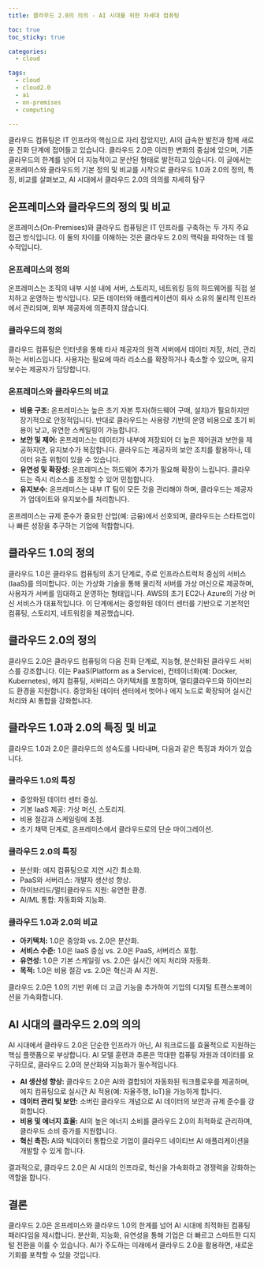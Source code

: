 ```yaml
---
title: 클라우드 2.0의 의의 - AI 시대를 위한 차세대 컴퓨팅

toc: true
toc_sticky: true

categories:
  - cloud

tags:
  - cloud
  - cloud2.0
  - ai
  - on-premises
  - computing

---
```


클라우드 컴퓨팅은 IT 인프라의 핵심으로 자리 잡았지만, AI의 급속한 발전과 함께 새로운 진화 단계에 접어들고 있습니다. 클라우드 2.0은 이러한 변화의 중심에 있으며, 기존 클라우드의 한계를 넘어 더 지능적이고 분산된 형태로 발전하고 있습니다. 이 글에서는 온프레미스와 클라우드의 기본 정의 및 비교를 시작으로 클라우드 1.0과 2.0의 정의, 특징, 비교를 살펴보고, AI 시대에서 클라우드 2.0의 의의를 자세히 탐구

## 온프레미스와 클라우드의 정의 및 비교

온프레미스(On-Premises)와 클라우드 컴퓨팅은 IT 인프라를 구축하는 두 가지 주요 접근 방식입니다. 이 둘의 차이를 이해하는 것은 클라우드 2.0의 맥락을 파악하는 데 필수적입니다.

### 온프레미스의 정의
온프레미스는 조직의 내부 시설 내에 서버, 스토리지, 네트워킹 등의 하드웨어를 직접 설치하고 운영하는 방식입니다. 모든 데이터와 애플리케이션이 회사 소유의 물리적 인프라에서 관리되며, 외부 제공자에 의존하지 않습니다.

### 클라우드의 정의
클라우드 컴퓨팅은 인터넷을 통해 타사 제공자의 원격 서버에서 데이터 저장, 처리, 관리하는 서비스입니다. 사용자는 필요에 따라 리소스를 확장하거나 축소할 수 있으며, 유지보수는 제공자가 담당합니다.

### 온프레미스와 클라우드의 비교
- **비용 구조:** 온프레미스는 높은 초기 자본 투자(하드웨어 구매, 설치)가 필요하지만 장기적으로 안정적입니다. 반대로 클라우드는 사용량 기반의 운영 비용으로 초기 비용이 낮고, 유연한 스케일링이 가능합니다.
- **보안 및 제어:** 온프레미스는 데이터가 내부에 저장되어 더 높은 제어권과 보안을 제공하지만, 유지보수가 복잡합니다. 클라우드는 제공자의 보안 조치를 활용하나, 데이터 유출 위험이 있을 수 있습니다.
- **유연성 및 확장성:** 온프레미스는 하드웨어 추가가 필요해 확장이 느립니다. 클라우드는 즉시 리소스를 조정할 수 있어 민첩합니다.
- **유지보수:** 온프레미스는 내부 IT 팀이 모든 것을 관리해야 하며, 클라우드는 제공자가 업데이트와 유지보수를 처리합니다.

온프레미스는 규제 준수가 중요한 산업(예: 금융)에서 선호되며, 클라우드는 스타트업이나 빠른 성장을 추구하는 기업에 적합합니다.

## 클라우드 1.0의 정의

클라우드 1.0은 클라우드 컴퓨팅의 초기 단계로, 주로 인프라스트럭처 중심의 서비스(IaaS)를 의미합니다. 이는 가상화 기술을 통해 물리적 서버를 가상 머신으로 제공하며, 사용자가 서버를 임대하고 운영하는 형태입니다. AWS의 초기 EC2나 Azure의 가상 머신 서비스가 대표적입니다. 이 단계에서는 중앙화된 데이터 센터를 기반으로 기본적인 컴퓨팅, 스토리지, 네트워킹을 제공했습니다.

## 클라우드 2.0의 정의

클라우드 2.0은 클라우드 컴퓨팅의 다음 진화 단계로, 지능형, 분산화된 클라우드 서비스를 강조합니다. 이는 PaaS(Platform as a Service), 컨테이너화(예: Docker, Kubernetes), 에지 컴퓨팅, 서버리스 아키텍처를 포함하며, 멀티클라우드와 하이브리드 환경을 지원합니다. 중앙화된 데이터 센터에서 벗어나 에지 노드로 확장되어 실시간 처리와 AI 통합을 강화합니다.

## 클라우드 1.0과 2.0의 특징 및 비교

클라우드 1.0과 2.0은 클라우드의 성숙도를 나타내며, 다음과 같은 특징과 차이가 있습니다.

### 클라우드 1.0의 특징
- 중앙화된 데이터 센터 중심.
- 기본 IaaS 제공: 가상 머신, 스토리지.
- 비용 절감과 스케일링에 초점.
- 초기 채택 단계로, 온프레미스에서 클라우드로의 단순 마이그레이션.

### 클라우드 2.0의 특징
- 분산화: 에지 컴퓨팅으로 지연 시간 최소화.
- PaaS와 서버리스: 개발자 생산성 향상.
- 하이브리드/멀티클라우드 지원: 유연한 환경.
- AI/ML 통합: 자동화와 지능화.

### 클라우드 1.0과 2.0의 비교
- **아키텍처:** 1.0은 중앙화 vs. 2.0은 분산화.
- **서비스 수준:** 1.0은 IaaS 중심 vs. 2.0은 PaaS, 서버리스 포함.
- **유연성:** 1.0은 기본 스케일링 vs. 2.0은 실시간 에지 처리와 자동화.
- **목적:** 1.0은 비용 절감 vs. 2.0은 혁신과 AI 지원.

클라우드 2.0은 1.0의 기반 위에 더 고급 기능을 추가하여 기업의 디지털 트랜스포메이션을 가속화합니다.

## AI 시대의 클라우드 2.0의 의의

AI 시대에서 클라우드 2.0은 단순한 인프라가 아닌, AI 워크로드를 효율적으로 지원하는 핵심 플랫폼으로 부상합니다. AI 모델 훈련과 추론은 막대한 컴퓨팅 자원과 데이터를 요구하므로, 클라우드 2.0의 분산화와 지능화가 필수적입니다.

- **AI 생산성 향상:** 클라우드 2.0은 AI와 결합되어 자동화된 워크플로우를 제공하며, 에지 컴퓨팅으로 실시간 AI 적용(예: 자율주행, IoT)을 가능하게 합니다.
- **데이터 관리 및 보안:** 소버린 클라우드 개념으로 AI 데이터의 보안과 규제 준수를 강화합니다.
- **비용 및 에너지 효율:** AI의 높은 에너지 소비를 클라우드 2.0의 최적화로 관리하며, 클라우드 소비 증가를 지원합니다.
- **혁신 촉진:** AI와 빅데이터 통합으로 기업이 클라우드 네이티브 AI 애플리케이션을 개발할 수 있게 합니다.

결과적으로, 클라우드 2.0은 AI 시대의 인프라로, 혁신을 가속화하고 경쟁력을 강화하는 역할을 합니다.

## 결론

클라우드 2.0은 온프레미스와 클라우드 1.0의 한계를 넘어 AI 시대에 최적화된 컴퓨팅 패러다임을 제시합니다. 분산화, 지능화, 유연성을 통해 기업은 더 빠르고 스마트한 디지털 전환을 이룰 수 있습니다. AI가 주도하는 미래에서 클라우드 2.0을 활용하면, 새로운 기회를 포착할 수 있을 것입니다. 